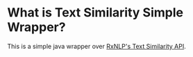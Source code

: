 
# What is Text Similarity Simple Wrapper?

This is a simple java wrapper over [RxNLP's Text Similarity API](http://www.rxnlp.com/api-reference/text-similarity-api-reference/). 
